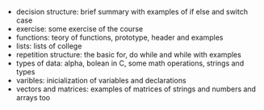 - decision structure: brief summary with examples of if else and switch case
- exercise: some exercise of the course
- functions: teory of functions, prototype, header and examples
- lists: lists of college
- repetition structure: the basic for, do while and while with examples
- types of data: alpha, bolean in C, some math operations, strings and types
- varibles: inicialization of variables and declarations
- vectors and matrices: examples of matrices of strings and numbers and arrays too
